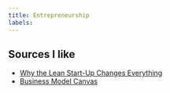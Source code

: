 ```yaml
---
title: Entrepreneurship
labels: 
---
```


<h2>Sources I like </h2>
<ul>
    <li><a href="https://hbr.org/2013/05/why-the-lean-start-up-changes-everything">Why the Lean Start-Up Changes Everything</a></li>
    <li><a href="https://canvanizer.com/new/business-model-canvas">Business Model Canvas </a></li>
</ul>
